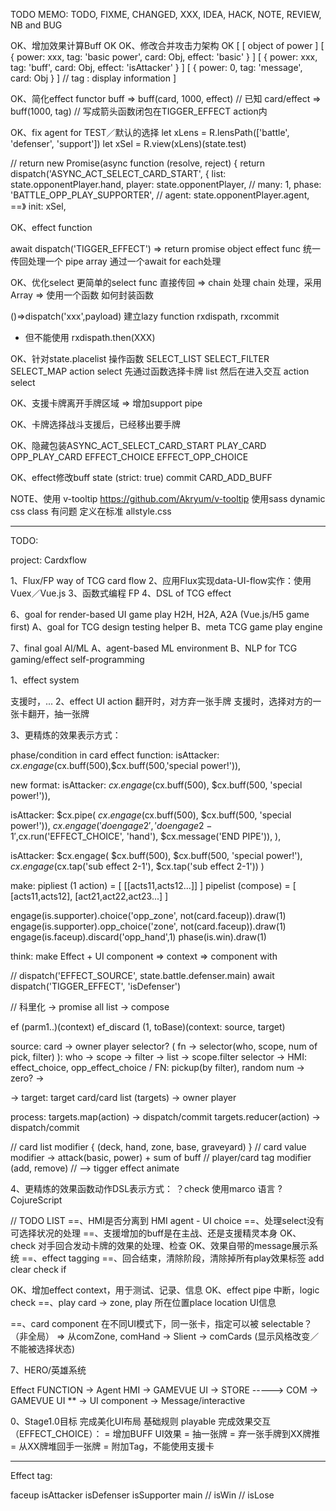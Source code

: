 
TODO MEMO:
TODO, FIXME, CHANGED, XXX, IDEA, HACK, NOTE, REVIEW, NB and BUG


OK、增加效果计算Buff OK
OK、修改合并攻击力架构 OK
[
  [ object of power ]
  [ { power: xxx, tag: 'basic power', card: Obj, effect: 'basic' } ]
  [ { power: xxx, tag: 'buff', card: Obj, effect: 'isAttacker' } ]
  [ { power: 0, tag: 'message', card: Obj  } ]
  // tag : display information
]

OK、简化effect functor buff
=> buff(card, 1000, effect)
// 已知 card/effect
=> buff(1000, tag)
// 写成箭头函数闭包在TIGGER_EFFECT action内


OK、fix agent for TEST／默认的选择
let xLens = R.lensPath(['battle', 'defenser', 'support'])
let xSel = R.view(xLens)(state.test)

// return new Promise(async function (resolve, reject) {
  return dispatch('ASYNC_ACT_SELECT_CARD_START', {
    list: state.opponentPlayer.hand,
    player: state.opponentPlayer,
    // many: 1,
    phase: 'BATTLE_OPP_PLAY_SUPPORTER',
    // agent: state.opponentPlayer.agent,
    ==》 init: xSel,

OK、effect function

await dispatch('TIGGER_EFFECT') => return promise object
effect func 统一传回处理一个 pipe array
通过一个await for each处理

OK、优化select
更简单的select func 直接传回 => chain 处理
chain 处理，采用 Array => 使用一个函数
如何封装函数

()=>dispatch('xxx',payload)
建立lazy function
rxdispath, rxcommit
* 但不能使用 rxdispath.then(XXX)


OK、针对state.placelist 操作函数
SELECT_LIST
SELECT_FILTER
SELECT_MAP
action select
先通过函数选择卡牌 list
然后在进入交互 action select

OK、支援卡牌离开手牌区域
=> 增加support pipe


OK、卡牌选择战斗支援后，已经移出要手牌

OK、隐藏包装ASYNC_ACT_SELECT_CARD_START
PLAY_CARD
OPP_PLAY_CARD
EFFECT_CHOICE
EFFECT_OPP_CHOICE

OK、effect修改buff state (strict: true)
commit CARD_ADD_BUFF


NOTE、使用 v-tooltip
https://github.com/Akryum/v-tooltip
使用sass dynamic css class 有问题
定义在标准 allstyle.css


-------------------------------------------------------
TODO:

project: Cardxflow

1、Flux/FP way of TCG card flow
2、应用Flux实现data-UI-flow实作：使用Vuex／Vue.js
3、函数式编程 FP
4、DSL of TCG effect


6、goal for render-based UI game play H2H, H2A, A2A (Vue.js/H5 game first)
A、goal for TCG design testing helper
B、meta TCG game play engine

7、final goal AI/ML
A、agent-based ML environment
B、NLP for TCG gaming/effect self-programming



1、effect system

支援时，...
2、effect UI action
翻开时，对方弃一张手牌
支援时，选择对方的一张卡翻开，抽一张牌

3、更精炼的效果表示方式：

phase/condition in card effect function:
isAttacker: $cx.engage($cx.buff(500),$cx.buff(500,'special power!')),

new format:
isAttacker: $cx.engage($cx.buff(500), $cx.buff(500, 'special power!')),

isAttacker: $cx.pipe(
    $cx.engage($cx.buff(500), $cx.buff(500, 'special power!')),
    $cx.engage('do engage 2','do engage 2-1',$cx.run('EFFECT_CHOICE', 'hand'), $cx.message('END PIPE')),
),

isAttacker: $cx.engage(
                $cx.buff(500), $cx.buff(500, 'special power!'),
                $cx.engage($cx.tap('sub effect 2-1'), $cx.tap('sub effect 2-1'))
            )



make:
pipliest (1 action) = [ [[acts11,acts12...]] ]
pipelist (compose) = [ [acts11,acts12], [act21,act22,act23...] ]

engage(is.supporter).choice('opp_zone', not(card.faceup)).draw(1)
engage(is.supporter).opp_choice('zone', not(card.faceup)).draw(1)
engage(is.faceup).discard('opp_hand',1)
phase(is.win).draw(1)


think:
make Effect + UI component
=> context => component with

//
dispatch('EFFECT_SOURCE', state.battle.defenser.main)
await dispatch('TIGGER_EFFECT', 'isDefenser')

// 科里化 -> promise all list -> compose

ef (parm1..)(context)
ef_discard (1, toBase)(context: source, target)

source:
  card -> owner player
selector? ( fn -> selector(who, scope, num of pick, filter) ):
  who ->
  scope ->
  filter ->
  list -> scope.filter
  selector -> HMI: effect_choice, opp_effect_choice /  FN: pickup(by filter), random
  num ->
  zero? ->

-> target:
  target card/card list (targets) -> owner player

process:
  targets.map(action) -> dispatch/commit
  targets.reducer(action) -> dispatch/commit

// card list modifier { (deck, hand, zone, base, graveyard) }
// card value modifier -> attack(basic, power) + sum of buff
// player/card tag modifier (add, remove)
// --> tigger effect animate





4、更精炼的效果函数动作DSL表示方式：
？check 使用marco 语言
? CojureScript


// TODO LIST
==、HMI是否分离到 HMI agent - UI choice
==、处理select没有可选择状况的处理
==、支援增加的buff是在主战、还是支援精灵本身
OK、check 对手回合发动卡牌的效果的处理、检查
OK、效果自带的message展示系统
==、effect tagging
==、回合结束，清除阶段，清除掉所有play效果标签
add
clear
check
if

OK、增加effect context，用于测试、记录、信息
OK、effect pipe 中断，logic check
==、play card -> zone, play 所在位置place location UI信息

==、card component 在不同UI模式下，同一张卡，指定可以被 selectable？（非全局）
=> 从comZone, comHand -> Slient -> comCards (显示风格改变／不能被选择状态)


7、HERO/英雄系统


Effect FUNCTION -> Agent HMI -> GAMEVUE UI
                -> STORE -----> COM -> GAMEVUE UI
                ** -> UI component -> Message/interactive



0、Stage1.0目标
完成美化UI布局
基础规则 playable
完成效果交互（EFFECT_CHOICE）：
= 增加BUFF UI效果
= 抽一张牌
= 弃一张手牌到XX牌推
= 从XX牌堆回手一张牌
= 附加Tag，不能使用支援卡



-------------------------------------------------------

Effect tag:

faceup
isAttacker
isDefenser
isSupporter
main
// isWin
// isLose
